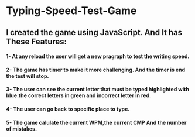 # Typing-Speed-Test-Game
## I created the game using JavaScript. And It has These Features: 
#### 1- At any reload the user will get a new pragraph to test the writing speed.
#### 2- The game has timer to make it more challenging. And the timer is end the test will stop.
#### 3- The user can see the current letter that must be typed highlighted with blue.the correct letters in green and incorrect letter in red.
#### 4- The user can go back to specific place to type.
#### 5- The game calulate the current WPM,the current CMP And the number of mistakes.
